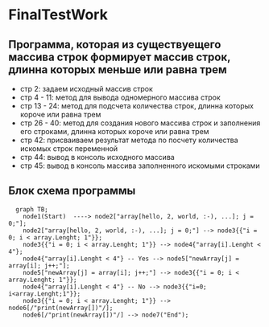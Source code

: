 # FinalTestWork
## Программа, которая из существуещего массива строк формирует массив строк, длинна которых меньше или равна трем

* стр 2: задаем исходный массив строк
* стр 4 - 11: метод для вывода одномерного массива строк
* стр 13 - 24: метод для подсчета количества строк, длинна которых короче или равна трем
* стр 26 - 40: метод для создания нового массива строк и заполнения его строками, длинна которых короче или равна трем
* стр 42: присваиваем результат метода по посчету количества искомых строк переменной
* стр 44: вывод в консоль исходного массива
* стр 45: вывод в консоль массива заполненного искомыми строками

## Блок схема программы

```mermaid
  graph TB;       
    node1(Start)  ----> node2["array[hello, 2, world, :-), ...]; j = 0;"];
    node2["array[hello, 2, world, :-), ...]; j = 0;"] --> node3{{"i = 0; i < array.Lenght; 1"}};
    node3{{"i = 0; i < array.Lenght; 1"}} --> node4{"array[i].Lenght < 4"};
    node4{"array[i].Lenght < 4"} -- Yes --> node5["newArray[j] = array[i]; j++;"];
    node5["newArray[j] = array[i]; j++;"] --> node3{{"i = 0; i < array.Lenght; 1"}};
    node4{"array[i].Lenght < 4"} -- No --> node3{{"i=0; i<array.Lenght;1"}};
    node3{{"i = 0; i < array.Lenght; 1"}} --> node6[/"print(newArray[])"/];
    node6[/"print(newArray[])"/] --> node7("End");
```